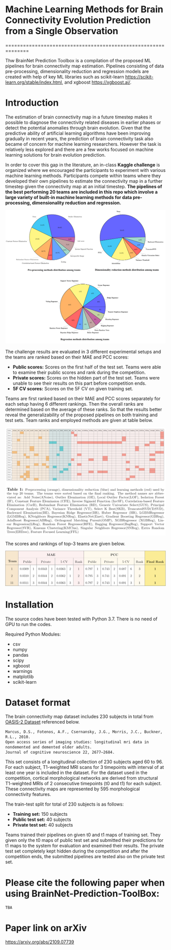 # Machine Learning Methods for Brain Connectivity Evolution Prediction from a Single Observation
==============================================================

Thw BrainNet Prediction Toolbox is a compilation of the proposed ML pipelines for brain connectivity map estimation.
Pipelines consisting of data pre-processing, dimensionality reduction and regression models are created with help of key ML libraries such as scikit-learn <https://scikit-learn.org/stable/index.html>, and xgboost <https://xgboost.ai/>.

# Introduction

The estimation of brain connectivity map in a future timestep makes it possible to diagnose the connectivity related diseases in earlier phases or detect the potential anomalies
through brain evolution. Given that the predictive ability of artificial learning algorithms have been improving gradually in recent years, the prediction of brain connectivity
task also became of concern for machine learning researchers. However the task is relatively less explored and there are a few works focused on machine learning solutions for
brain evolution prediction.

In order to cover this gap in the literature, an in-class **Kaggle challenge** is organized where we encouraged the participants to experiment with various machine learning
methods. Participants compete within teams where they developed their own pipelines to estimate the connectivity map in a further timestep given the connectivity map at an initial
timestep. **The pipelines of the best performing 20 teams are included in this repo which involve a large variety of built-in machine learning methods for data pre-processing, dimensionality
reduction and regression.**

![BrainNet](Fig1.png)

The challenge results are evaluated in 3 different experimental setups and the teams are ranked based on their MAE and PCC scores:
* **Public scores:** Scores on the first half of the test set. Teams were able to examine their public scores and rank during the competition.
* **Private scores:** Scores on the hidden part of the test set. Teams were unable to see their results on this part before competition ends.
* **5F CV scores:** Scores on the 5F CV on given training set. 

Teams are first ranked based on their MAE and PCC scores separately for each setup having 6 different rankings. Then the overall ranks are determined based on the average of these
ranks. So that the results better reveal the generalizability of the proposed pipelines on both training and test sets. Team ranks and employed methods are given at table below.

![BrainNet](Fig2.png)

The scores and rankings of top-3 teams are given below.

![BrainNet](Fig3.png)

# Installation

The source codes have been tested with Python 3.7. There is no need of GPU to run the codes.

Required Python Modules:

* csv
* numpy
* pandas
* scipy
* xgboost
* warnings
* matplotlib
* scikit-learn

# Dataset format

The brain connectivity map dataset includes 230 subjects in total from [OASIS-2 Dataset](https://www.oasis-brains.org/) referenced below.

```
Marcus, D.S., Fotenos, A.F., Csernansky, J.G., Morris, J.C., Buckner, R.L., 2010.
Open access series of imaging studies: longitudinal mri data in nondemented and demented older adults.
Journal of cognitive neuroscience 22, 2677–2684.
```

This set consists of a longitudinal collection of 230 subjects aged 60 to 96. For each subject, T1-weighted MRI scans for 3 timepoints with interval of at least one year is included in the dataset. For the dataset used in the competition, cortical morphological networks are derived from structural T1-weighted MRIs of 2 consecutive timepoints (t0 and t1) for each subject. These connectivity maps are represented by 595 morphological connectivity features.

The train-test split for total of 230 subjects is as follows:
- **Training set:** 150 subjects
- **Public test set:** 40 subjects
- **Private test set:** 40 subjects

Teams trained their pipelines on given t0 and t1 maps of training set. They given only the t0 maps of public test set and submitted their predictions for t1 maps to the system for evaluation and examined their results. The private test set completely kept hidden during the competition and after the competition ends, the submitted pipelines are tested also on the private test set.

# Please cite the following paper when using BrainNet-Prediction-ToolBox:

```
TBA

```
# Paper link on arXiv
https://arxiv.org/abs/2109.07739
